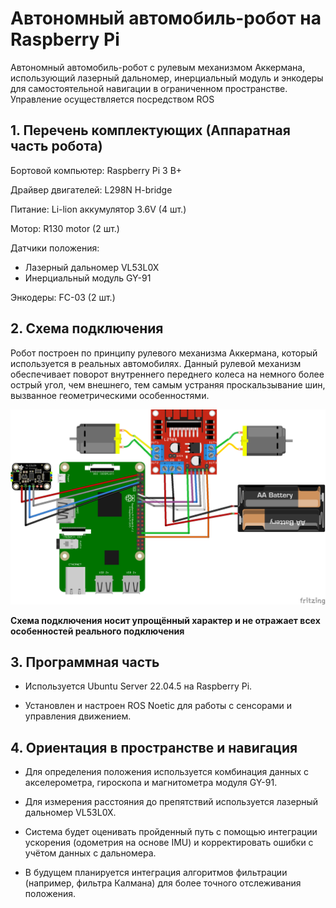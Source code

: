 # Автономный автомобиль-робот на Raspberry Pi

Автономный автомобиль-робот с рулевым механизмом Аккермана, использующий лазерный дальномер, инерциальный модуль и энкодеры для самостоятельной навигации в ограниченном пространстве. Управление осуществляется посредством ROS


## 1. Перечень комплектующих (Аппаратная часть робота)

Бортовой компьютер: Raspberry Pi 3 B+

Драйвер двигателей: L298N H-bridge

Питание: Li-lion аккумулятор 3.6V (4 шт.)
  
Мотор: R130 motor (2 шт.)

Датчики положения:

- Лазерный дальномер VL53L0X
- Инерциальный модуль GY-91

Энкодеры: FC-03 (2 шт.)

## 2. Схема подключения
Робот построен по принципу рулевого механизма Аккермана, который используется в реальных автомобилях. Данный рулевой механизм обеспечивает поворот внутреннего переднего колеса на немного более острый угол, чем внешнего, тем самым устраняя
проскальзывание шин, вызванное геометрическими особенностями.

![Схема подключения](img/schema2_МП.png)

**Схема подключения носит упрощённый характер и не отражает всех особенностей реального подключения**

## 3. Программная часть
- Используется Ubuntu Server 22.04.5 на Raspberry Pi.

- Установлен и настроен ROS Noetic для работы с сенсорами и управления движением.

## 4. Ориентация в пространстве и навигация

- Для определения положения используется комбинация данных с акселерометра, гироскопа и магнитометра модуля GY-91.

- Для измерения расстояния до препятствий используется лазерный дальномер VL53L0X.

- Система будет оценивать пройденный путь с помощью интеграции ускорения (одометрия на основе IMU) и корректировать ошибки с учётом данных с дальномера.

- В будущем планируется интеграция алгоритмов фильтрации (например, фильтра Калмана) для более точного отслеживания положения.
